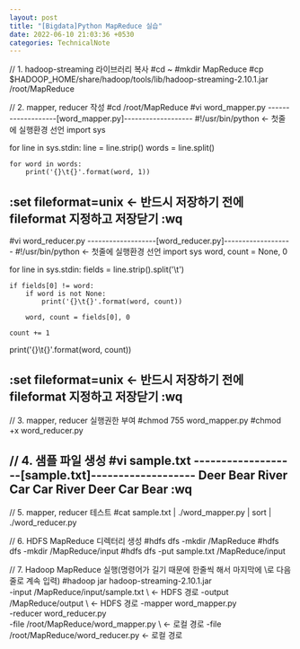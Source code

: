 ```yaml
---
layout: post
title: "[Bigdata]Python MapReduce 실습"
date: 2022-06-10 21:03:36 +0530
categories: TechnicalNote
---
```


// 1. hadoop-streaming 라이브러리 복사
#cd ~
#mkdir MapReduce
#cp $HADOOP_HOME/share/hadoop/tools/lib/hadoop-streaming-2.10.1.jar   /root/MapReduce

// 2. mapper, reducer 작성 
#cd /root/MapReduce
#vi word_mapper.py
-------------------[word_mapper.py]-------------------
#!/usr/bin/python  ← 첫줄에 실행환경 선언
import sys

for line in sys.stdin:
    line = line.strip()
    words = line.split()

    for word in words:
        print('{}\t{}'.format(word, 1))


:set fileformat=unix   ← 반드시 저장하기 전에 fileformat 지정하고 저장닫기
:wq
---------------------------------------------------------

#vi word_reducer.py
-------------------[word_reducer.py]-------------------
#!/usr/bin/python  ← 첫줄에 실행환경 선언
import sys
word, count = None, 0

for line in sys.stdin:
    fields = line.strip().split('\t')

    if fields[0] != word:
        if word is not None:
            print('{}\t{}'.format(word, count))

        word, count = fields[0], 0

    count += 1

print('{}\t{}'.format(word, count))


:set fileformat=unix   ← 반드시 저장하기 전에 fileformat 지정하고 저장닫기
:wq
---------------------------------------------------------

// 3. mapper, reducer 실행권한 부여
#chmod 755 word_mapper.py
#chmod +x   word_reducer.py

// 4. 샘플 파일 생성
#vi sample.txt
-------------------[sample.txt]-------------------
Deer Bear River
Car Car River
Deer Car Bear
:wq
--------------------------------------------------

// 5. mapper, reducer 테스트
#cat sample.txt | ./word_mapper.py |  sort | ./word_reducer.py


// 6. HDFS MapReduce 디렉터리 생성
#hdfs dfs -mkdir  /MapReduce
#hdfs dfs -mkdir  /MapReduce/input
#hdfs dfs -put     sample.txt    /MapReduce/input


// 7. Hadoop MapReduce 실행(명령어가 길기 때문에 한줄씩 해서 마지막에 \로 다음 줄로 계속 입력) 
#hadoop  jar  hadoop-streaming-2.10.1.jar \
   -input /MapReduce/input/sample.txt \         ← HDFS 경로
   -output /MapReduce/output \                   ← HDFS 경로
   -mapper word_mapper.py \
   -reducer word_reducer.py \
   -file /root/MapReduce/word_mapper.py \     ← 로컬 경로
   -file /root/MapReduce/word_reducer.py        ← 로컬 경로



